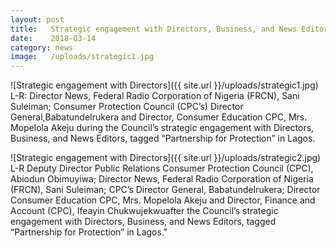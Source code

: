 ```yaml
---
layout: post
title:   Strategic engagement with Directors, Business, and News Editors, tagged 'Partnership for Protection'
date:    2018-03-14
category: news
image:   /uploads/strategic1.jpg
---
```

![Strategic engagement with Directors]({{ site.url }}/uploads/strategic1.jpg)
L-R: Director News, Federal Radio Corporation of Nigeria (FRCN), Sani Suleiman; Consumer Protection Council (CPC’s) Director General,BabatundeIrukera and Director, Consumer Education CPC, Mrs. Mopelola Akeju during the Council’s strategic engagement with Directors, Business, and News Editors, tagged “Partnership for Protection” in Lagos.

![Strategic engagement with Directors]({{ site.url }}/uploads/strategic2.jpg)
L-R Deputy Director Public Relations Consumer Protection Council (CPC), Abiodun Obimuyiwa; Director News, Federal Radio Corporation of Nigeria (FRCN), Sani Suleiman; CPC’s Director General, BabatundeIrukera; Director Consumer Education CPC, Mrs. Mopelola Akeju and Director, Finance and Account (CPC), Ifeayin Chukwujekwuafter the Council’s strategic engagement with Directors, Business, and News Editors, tagged “Partnership for Protection” in Lagos.​"
